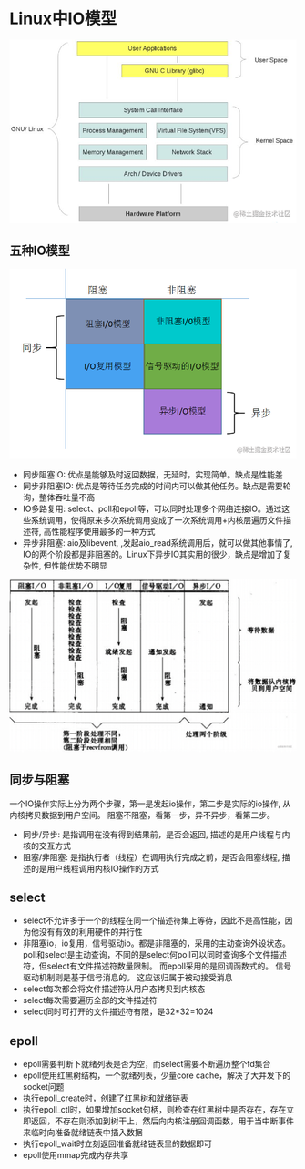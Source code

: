 # Linux中IO模型

![内核空间与用户空间](./images/内核空间与用户空间.png)

## 五种IO模型

![五种IO模型](./images/五种IO模型.png)

- 同步阻塞IO: 优点是能够及时返回数据，无延时，实现简单。缺点是性能差
- 同步非阻塞IO: 优点是等待任务完成的时间内可以做其他任务。缺点是需要轮询，整体吞吐量不高
- IO多路复用: select、poll和epoll等，可以同时处理多个网络连接IO。通过这些系统调用，使得原来多次系统调用变成了一次系统调用+内核层遍历文件描述符, 高性能程序使用最多的一种方式
- 异步非阻塞: aio及libevent, ,发起aio_read系统调用后，就可以做其他事情了, IO的两个阶段都是非阻塞的。Linux下异步IO其实用的很少，缺点是增加了复杂性, 但性能优势不明显

![五种IO模型流程](./images/5种IO模型流程.png)

## 同步与阻塞

一个IO操作实际上分为两个步骤，第一是发起io操作，第二步是实际的io操作, 从内核拷贝数据到用户空间。 阻塞不阻塞，看第一步，异不异步，看第二步。

- 同步/异步: 是指调用在没有得到结果前，是否会返回, 描述的是用户线程与内核的交互方式
- 阻塞/非阻塞: 是指执行者（线程）在调用执行完成之前，是否会阻塞线程, 描述的是用户线程调用内核IO操作的方式

## select

- select不允许多于一个的线程在同一个描述符集上等待，因此不是高性能，因为他没有有效的利用硬件的并行性
- 非阻塞io，io复用，信号驱动io。都是非阻塞的，采用的主动查询外设状态。poll和select是主动查询，不同的是select何poll可以同时查询多个文件描述符，但select有文件描述符数量限制。 而epoll采用的是回调函数式的。 信号驱动机制则是基于信号消息的。 这应该归属于被动接受消息
- select每次都会将文件描述符从用户态拷贝到内核态
- select每次需要遍历全部的文件描述符
- select同时可打开的文件描述符有限，是32*32=1024

## epoll

- epoll需要判断下就绪列表是否为空，而select需要不断遍历整个fd集合
- epoll使用红黑树结构，一个就绪列表，少量core cache，解决了大并发下的socket问题
- 执行epoll_create时，创建了红黑树和就绪链表
- 执行epoll_ctl时，如果增加socket句柄，则检查在红黑树中是否存在，存在立即返回，不存在则添加到树干上，然后向内核注册回调函数，用于当中断事件来临时向准备就绪链表中插入数据
- 执行epoll_wait时立刻返回准备就绪链表里的数据即可
- epoll使用mmap完成内存共享